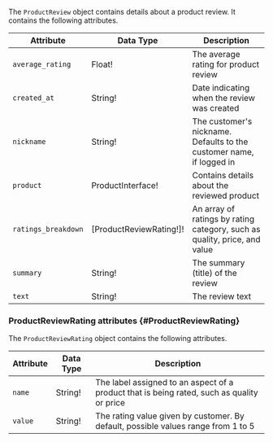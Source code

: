 The `ProductReview` object contains details about a product review. It contains the following attributes.

Attribute |  Data Type | Description
--- | --- | ---
`average_rating` | Float! | The average rating for product review
`created_at` | String! | Date indicating when the review was created
`nickname` | String! | The customer's nickname. Defaults to the customer name, if logged in
`product` | ProductInterface! | Contains details about the reviewed product
`ratings_breakdown` | [ProductReviewRating!]! | An array of ratings by rating category, such as quality, price, and value
`summary` | String! | The summary (title) of the review
`text` | String! | The review text

### ProductReviewRating attributes {#ProductReviewRating}

The `ProductReviewRating` object contains the following attributes.

Attribute |  Data Type | Description
--- | --- | ---
`name` | String! | The label assigned to an aspect of a product that is being rated, such as quality or price
`value` | String! | The rating value given by customer. By default, possible values range from 1 to 5
